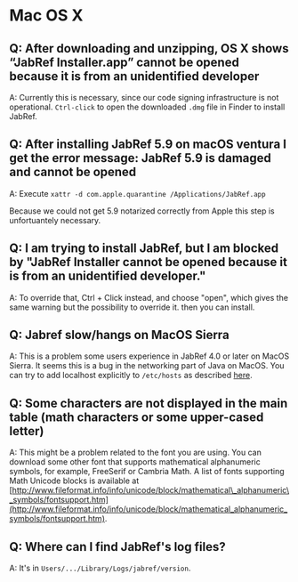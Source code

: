 # Mac OS X

## Q: After downloading and unzipping, OS X shows “JabRef Installer.app” cannot be opened because it is from an unidentified developer

A: Currently this is necessary, since our code signing infrastructure is not operational. `Ctrl-click` to open the downloaded `.dmg` file in Finder to install JabRef.

## Q: After installing JabRef 5.9 on macOS ventura I get the error message: JabRef 5.9 is damaged and cannot be opened

A: Execute `xattr -d com.apple.quarantine /Applications/JabRef.app`

Because we could not get 5.9 notarized correctly from Apple this step is unfortuantely necessary.

## Q: I am trying to install JabRef, but I am blocked by "JabRef Installer cannot be opened because it is from an unidentified developer."

A: To override that, Ctrl + Click instead, and choose "open", which gives the same warning but the possibility to override it. then you can install.

## Q: Jabref slow/hangs on MacOS Sierra

A: This is a problem some users experience in JabRef 4.0 or later on MacOS Sierra. It seems this is a bug in the networking part of Java on MacOS. You can try to add localhost explicitly to `/etc/hosts` as described [here](https://dzone.com/articles/macos-sierra-problems-with-javanetinetaddress-getl).

## Q: Some characters are not displayed in the main table \(math characters or some upper-cased letter\)

A: This might be a problem related to the font you are using. You can download some other font that supports mathematical alphanumeric symbols, for example, FreeSerif or Cambria Math. A list of fonts supporting Math Unicode blocks is available at [http://www.fileformat.info/info/unicode/block/mathematical\_alphanumeric\_symbols/fontsupport.htm](http://www.fileformat.info/info/unicode/block/mathematical_alphanumeric_symbols/fontsupport.htm).

## Q: Where can I find JabRef's log files?

A: It's in `Users/.../Library/Logs/jabref/version`.
